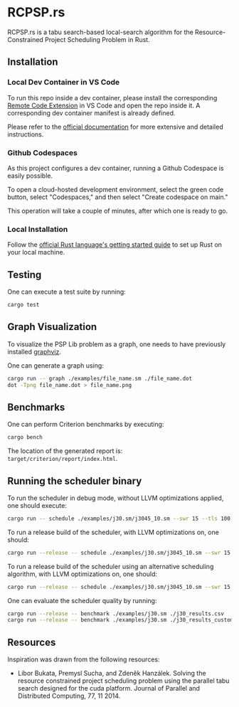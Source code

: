 # RCPSP.rs

RCPSP.rs is a tabu search-based local-search algorithm for the Resource-Constrained Project Scheduling Problem in Rust.

## Installation

### Local Dev Container in VS Code

To run this repo inside a dev container, please install the corresponding [Remote Code Extension](https://marketplace.visualstudio.com/items?itemName=ms-vscode-remote.remote-containers) in VS Code and open the repo inside it.
A corresponding dev container manifest is already defined.

Please refer to the [official documentation](https://code.visualstudio.com/docs/remote/containers) for more extensive and detailed instructions.

### Github Codespaces

As this project configures a dev container, running a Github Codespace is easily possible.

To open a cloud-hosted development environment, select the green code button, select "Codespaces," and then select "Create codespace on main."

This operation will take a couple of minutes, after which one is ready to go.

### Local Installation

Follow the [official Rust language's getting started guide](https://www.rust-lang.org/learn/get-started) to set up Rust on your local machine.

## Testing

One can execute a test suite by running:

```bash
cargo test
```

## Graph Visualization

To visualize the PSP Lib problem as a graph, one needs to have previously installed [graphviz](https://graphviz.org/).

One can generate a graph using:

```bash
cargo run -- graph ./examples/file_name.sm ./file_name.dot
dot -Tpng file_name.dot > file_name.png
```

## Benchmarks

One can perform Criterion benchmarks by executing:

```bash
cargo bench
```

The location of the generated report is: `target/criterion/report/index.html`.

## Running the scheduler binary

To run the scheduler in debug mode, without LLVM optimizations applied, one should execute:

```bash
cargo run -- schedule ./examples/j30.sm/j3045_10.sm --swr 15 --tls 100 --misb 1500 --noi 3000 -p -v
```

To run a release build of the scheduler, with LLVM optimizations on, one should:

```bash
cargo run --release -- schedule ./examples/j30.sm/j3045_10.sm --swr 15 --tls 100 --misb 1500 --noi 3000 -p
```

To run a release build of the scheduler using an alternative scheduling algorithm, with LLVM optimizations on, one should:

```bash
cargo run --release -- schedule ./examples/j30.sm/j3045_10.sm --swr 15 --tls 100 --misb 1500 --noi 3000 -p --algo custom
```

One can evaluate the scheduler quality by running:

```bash
cargo run --release -- benchmark ./examples/j30.sm ./j30_results.csv
cargo run --release -- benchmark ./examples/j30.sm ./j30_results_custom.csv --algo custom
```

<!-- ## Using the library

Add the following line to your `Cargo.toml`-file's `[dependencies]` section:

TODO: Change this to use the Github git URL

```toml
rcpsp = { path = "../rcpsp" }
```

Using the library:

```rust
// TODO: Add an example of how to use the library
``` -->

## Resources

Inspiration was drawn from the following resources:

- Libor Bukata, Premysl Sucha, and Zdeněk Hanzálek. Solving the resource constrained project scheduling problem using the
parallel tabu search designed for the cuda platform. Journal of Parallel and Distributed Computing, 77, 11 2014.
